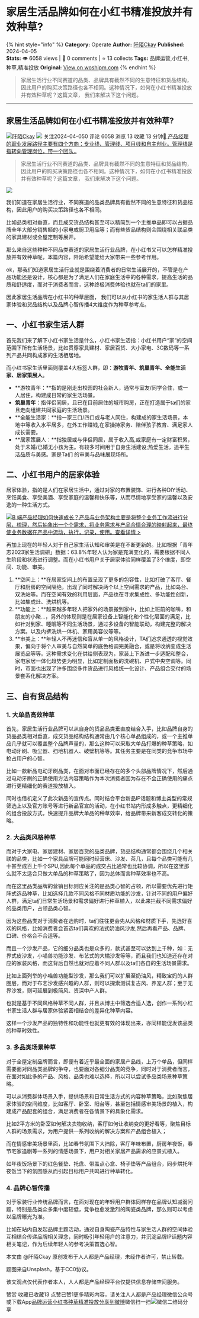 # 家居生活品牌如何在小红书精准投放并有效种草?
{% hint style="info" %}
**Category:** Operate
**Author:** [阡陌Ckay](https://www.woshipm.com/u/1356479)
**Published:** 2024-04-05  
**Stats:** 👁️ 6058 views | 💬 0 comments | ⭐ 13 collects
**Tags:** 品牌运营,小红书,种草,精准投放
**Original:** [View on woshipm.com](https://www.woshipm.com/operate/6026284.html)
{% endhint %}
> 家居生活行业不同赛道的品类、品牌具有截然不同的生意特征和货品结构，因此用户的购买决策路径也各不相同。这种情况下，如何在小红书精准投放并有效种草呢？这篇文章， 我们来解决下这个问题。

---

## 家居生活品牌如何在小红书精准投放并有效种草?

[![](https://image.woshipm.com/wp-files/2022/10/nwHZFealUHdbn31XjXgX.png!/both/72x72)](https://www.woshipm.com/u/1356479)[阡陌Ckay](https://www.woshipm.com/u/1356479) ![](https://static.woshipm.com/tag/1101_1@2x.png) 关注2024-04-050 评论 6058 浏览 13 收藏 13 分钟[🔗 产品经理的职业发展路径主要有四个方向：专业线、管理线、项目线和自主创业。管理线是指转向管理岗位，带一个团队..](https://ke.qidianla.com/courses/90pm)

> 家居生活行业不同赛道的品类、品牌具有截然不同的生意特征和货品结构，因此用户的购买决策路径也各不相同。这种情况下，如何在小红书精准投放并有效种草呢？这篇文章， 我们来解决下这个问题。

![](https://image.woshipm.com/2023/04/13/0aa50e64-d9e2-11ed-a8b0-00163e0b5ff3.jpg)

我们知道在家居生活行业，不同赛道的品类品牌具有截然不同的生意特征和货品结构，因此用户的购买决策路径也各不相同。

比如品类相对垂直，而且成交货品结构甚至可以精简到一个主推单品即可以占据品牌全年大部分销售额的小家电或厨卫用品等；而有些货品结构则会围绕相关联品类的家具建材或全屋定制等展开。

那么来自这些种种不同品类赛道的家居生活行业品牌，在小红书又可以怎样精准投放并有效种草呢，本篇内容，阡陌希望能给大家带来一些参考作用。

ok，那我们知道家居生活行业就是围绕着消费者的日常生活展开的，不管是在产品功能还是设计，核心都是为了满足人们在家庭生活中的各种需求，提高生活的品质和舒适度，而对于消费者而言，这种终极消费体验也就在ta们的家里。

因此家居生活品牌在小红书的种草层面， 我们可以从小红书的家生活人群与其居家体验和货品结构以及品牌心智传播4大维度作为种草参考点。

## 一、小红书家生活人群

首先我们来了解下小红书家生活是什么，小红书家生活指：小红书用户“家”的空间范围下所有生活场景，比如贯穿家具建材、家居百货、大小家电、3C数码等一系列产品共同构成家的生活栖居地。

而小红书家生活里面则覆盖4大标签人群，即：**游牧青年、筑巢青年、全能生活家、居家策展人**。

*   **游牧青年：**指的是刚走出校园的社会新人，通常与室友/同学合住，或一人居住，构建成日常的家生活场景。
*   **筑巢青年**：指伴侣同居，且已在目前居住的城市购房，正在打造属于ta们的家且走向组建共同家庭的生活场景。
*   **全能生活家：**指一家三口/四口或与老人同住，构建成的家生活场景，本地中等收入水平居多，在外工作赚钱,在家操持家务、陪伴孩子教育、满足家人成长需要。
*   **居家策展人：**指独居或与伴侣同居，属于收入高,或家庭有一定财富积累，处于未婚/已婚无小孩为主。有较多时间用于自身生活建设;热爱生活，追平生活品质与美感。家是Ta们 的审美与品味展现场所。

## 二、小红书用户的居家体验

居家体验，指的是人们在家居生活中，通过对家的布置装饰、进行各种DIY活动、烹饪美食、享受美酒、享受家庭的温馨和快乐等，从而尽情地享受家的温馨以及安逸的一种生活方式。

[![](https://image.woshipm.com/2023/08/02/a53a469e-30e3-11ee-88e7-00163e0b5ff3.png)B 端产品经理如何快速成长？产品与业务架构主要是将整个业务工作流进行分层，梳理，然后抽象出一个个需求，将业务需求与产品合情合理的映射起来，最终使业务数据在产品中流动，执行，记录，使用。查看详情 >](https://ke.qidianla.com/courses/bcpm)

再加上现在的年轻人对于自己家生活认知和审美是在不断更新的。比如根据「青年志2023家生活调研」数据：63.8%年轻人认为家是充满变化的，需要根据不同人生阶段和状态进行调整。而在小红书用户关于居家体验同样覆盖了3个维度，即空间、功能、审美。

1.  **空间上：**在居家空间上的布置呈现了更多的包容性，比如打破了客厅、餐厅和厨房的空间隔绝，出现了同时解决两个以上空间需求的产品，比如岛台、双洗站等。而在空间有效的利用层面，产品也在寻求集成性、多功能性创新，比如集成灶、洗烘机等。
2.  **功能上：**越来越多年轻人把家外的场景搬到家中，比如上班前的咖啡，和朋友的小聚…，另外的体现则是在居家设备上智能化和个性化层面的满足，比如针对到家、睡眠等不同生活场景，通过多设备的智能联动，构建完整的解决方案。以及内裤洗烘⼀体机、家⽤美容仪等等。
3.  **审美上：**年轻人不再迷信和盲从单一的风格设计，TA们追求通透的视觉效果，偏向于将个人审美与自然简单的底色格调完美融合，或是将收纳变成生活展览品等等。这种需求变化在供给侧表现为，家装上下游进一步适配和整合，家电家居一体化趋势更为明显，比如定制面板的洗碗机、户式中央空调等。同时，市面也出现了许多围绕多件货品进行风格统一化设计、产品组合交付的场景套系化解决方案。

## 三、自有货品结构

### 1\. 大单品高效种草

首先，家居生活行业品牌可以从自身的货品品类垂直度结合入手，比如品牌自身的货品品类相对垂直，成交货品结构结构通常由几个核心单品组成的，或一个主推单品几乎就可以覆盖整个品牌声量的，那么这种可以采取大单品打爆的种草策略，如电动牙刷、吸尘器、扫地机器人、破壁机等等。其任务主要是在同类的竞争市场中抢占用户的心智。

比如一款新品电动牙刷品类，在面对市面已经存在的多个头部品牌情况下，然后通过电动牙刷的正确使用方法内容策略作为本次消费者因为存在不会正确使用的痛点进行更精细化的赛道投放植入。

同时也借机定义了此次新品的宣传点。同时结合平台新品IP话题和博主类型的常规筛选上以及官方账号等进行新品官宣的活动，在小红书站内形成多触点，更精细化的组合投放方式，快速提升品牌大单品的种草效率，给品牌带来新客成交转化的策略。

### 2\. 大品类风格种草

而对于大家电、家居建材、家居百货的品类品牌，货品结构通常都会围绕几个相关联的品类，比如一个家具品牌可能同时经营床、沙发、茶几，且每个品类可能有几十甚至成百上千个SPU,因此每个单品的成交占比通常也比较协调，所以在这里那么就不太适合只做大单品的种草策略了，因为总体而言种草效率也不高。

而在这里品类品牌的营销目标则应关注的是品类心智的占领，所以需要优先进行矩阵式选品种草，比如选择几款不同风格不同材质功能的沙发，针对不同的用户偏好人群，满足ta们日常生活场景和需求偏好进行种草植入，以此来拦截不同需求偏好的品类用户，占领品类心智。

因为这些品类对于消费者在选购时，ta们往往更会先从风格和材质下手，先选好喜欢的风格，比如消费者会首选ta们喜欢的法式奶油风沙发,然后再看产品、品牌、口碑、价格合不合适等。

而且一个沙发产品，它的细分品类也是众多的，款式甚至可以达到上千种，如：无界式皮沙发，小喵兽功能沙发、布艺式的大橘沙发等等，而且我们也知道还存在对应的家装风格，而这背后自然也就对应着不同人群以及ta们各自的生活场景需求。

比如上面列举的小喵兽功能型沙发，那么我们可以扩展至奶油风，精致宝妈的人群圈层，而对于布艺沙发感兴趣的人群，则可以探索测试复古风、养宠人群；至于无界沙发，则可延展到极简风、资深中产人群。

也就是基于不同风格种草不同人群，并且从博主中筛选合适人选，创作一系列小红书家生活人群与居家体验紧密相结合的差异化种草内容。

这样一个沙发产品的独特性和功能性也就更有效的体现出来，亦同样能促发该品类的种草时效性。

### 3\. 多品类场景种草

对于全屋定制品牌而言，即便有着近乎最全面的家居产品线，上万个单品，但同样需要面对同品类品牌的争夺，也要面对各细分品类的竞争，同时对于消费者而言，在面对如此多的产品、风格、品类也难以选择，所以可以尝试多品类场景种草策略。

可以从消费群体场景入手，提供场景和日常生活方式的内容种草策略，比如聚焦居家体验的空间维度，比如客厅、卧室、阳台等，甚至包括情感审美场景的植入，构建成产品配套的组合，满足消费者在各情景下的具象化需求。

比如2平方米的卧室如何解决衣物收纳，客厅如何让收纳变的更好看等，聚焦目标人群的场景需求，为用户提供一系列收纳的解决方案和产品组合植入；

而在情感审美场景里面，比如春节氛围下大扫除，客厅年味布置，厨房年夜饭，春节宅家追剧等一系列的情感场景下，用户对相关家居产品需求的应景式植入。

如年夜饭场景下的红色餐垫、托盘、带盖点心盒、椅子垫等产品组合，同步烘托年夜饭当下的氛围感从而引起目标用户共鸣进行种草转化。

### 4\. 品牌心智传播

对于家装行业传统品牌而言，在面对现在的年轻用户群体同样存在品牌认知减弱问题，特别是品类众多集中度较低，竞争也愈发激烈的陶瓷类品牌，那么则可以考虑以品牌曝光为准。

比如在站内自发起品牌主题活动，通过自身陶瓷产品特性与家生活人群的空间体验互相结合传递品牌相关理念，同时吸引年轻用户的注意力，并沉淀品牌IP话题内容相关笔记，作为后续年轻人的参考决策首选心智。

本文由 @阡陌Ckay 原创发布于人人都是产品经理，未经作者许可，禁止转载。

题图来自Unsplash，基于CC0协议。

该文观点仅代表作者本人，人人都是产品经理平台仅提供信息存储空间服务。

赞赏 收藏已收藏13 点赞已赞1更多精彩内容，请关注人人都是产品经理微信公众号或下载App[品牌运营](https://www.woshipm.com/tag/%e5%93%81%e7%89%8c%e8%bf%90%e8%90%a5)[小红书](https://www.woshipm.com/tag/%e5%b0%8f%e7%ba%a2%e4%b9%a6)[种草](https://www.woshipm.com/tag/%e7%a7%8d%e8%8d%89)[精准投放](https://www.woshipm.com/tag/%e7%b2%be%e5%87%86%e6%8a%95%e6%94%be)[分享到微博](https://service.weibo.com/share/share.php?appkey=2775287854&title=家居生活品牌如何在小红书精准投放并有效种草?&url=https://www.woshipm.com/operate/6026284.html&pic=https://image.woshipm.com/2023/04/13/0aa50e64-d9e2-11ed-a8b0-00163e0b5ff3.jpg)微信扫一扫![微信二维码](https://api.pwmqr.com/qrcode/create/?url=https://www.woshipm.com/operate/6026284.html)分享